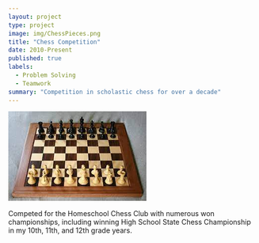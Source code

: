 ```yaml
---
layout: project
type: project
image: img/ChessPieces.png
title: "Chess Competition"
date: 2010-Present
published: true
labels:
  - Problem Solving
  - Teamwork
summary: "Competition in scholastic chess for over a decade"
---
```


<img class="img-fluid" src="../img/Chessboard.jpg">

Competed for the Homeschool Chess Club with numerous won championships, including winning High School State Chess Championship in my 10th, 11th, and 12th grade years.
